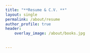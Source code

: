 ```yaml
---
title: "**Resume & C.V. **"
layout: single
permalink: /about/resume
author_profile: true
header:
    overlay_image: /about/books.jpg
    
    
---
```


